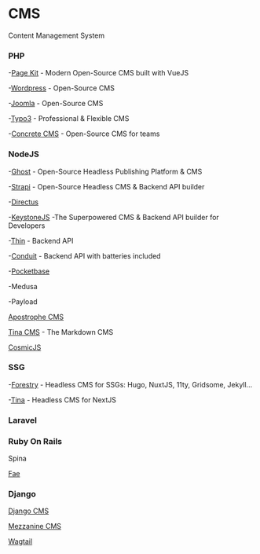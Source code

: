 # CMS

Content Management System

### PHP

-[Page Kit](https://pagekit.com/) - Modern Open-Source CMS built with VueJS

-[Wordpress](https://wordpress.org/) - Open-Source CMS

-[Joomla](https://www.joomla.fr/) - Open-Source CMS

-[Typo3](https://typo3.org/) - Professional & Flexible CMS

-[Concrete CMS](https://www.concretecms.com/) - Open-Source CMS for teams




### NodeJS

-[Ghost](https://ghost.org/) - Open-Source Headless Publishing Platform & CMS

-[Strapi](https://strapi.io/) - Open-Source Headless CMS & Backend API builder

-[Directus](https://directus.io/)

-[KeystoneJS](https://keystonejs.com/) -The Superpowered CMS & Backend API builder for Developers

-[Thin](https://github.com/digitallyinduced/thin-backend) - Backend API
 
-[Conduit](https://github.com/ConduitPlatform/Conduit) - Backend API with batteries included

-[Pocketbase](https://pocketbase.io/)

-Medusa

-Payload

[Apostrophe CMS](https://github.com/apostrophecms/apostrophe)

[Tina CMS](https://github.com/tinacms/tinacms) - The Markdown CMS

[CosmicJS](https://github.com/cosmicjs)

### SSG

-[Forestry](https://forestry.io/) - Headless CMS for SSGs: Hugo, NuxtJS, 11ty, Gridsome, Jekyll...

-[Tina](https://tina.io/) - Headless CMS for NextJS


### Laravel


### Ruby On Rails

Spina

[Fae](https://github.com/wearefine/fae)


### Django

[Django CMS](https://www.django-cms.org/en/)

[Mezzanine CMS](https://github.com/stephenmcd/mezzanine)

[Wagtail](https://wagtail.org/)
